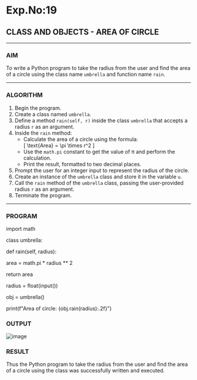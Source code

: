 # Exp.No:19  
## CLASS AND OBJECTS - AREA OF CIRCLE

---

### AIM  
To write a Python program to take the radius from the user and find the area of a circle using the class name `umbrella` and function name `rain`.

---

### ALGORITHM

1. Begin the program.  
2. Create a class named `umbrella`.  
3. Define a method `rain(self, r)` inside the class `umbrella` that accepts a radius `r` as an argument.  
4. Inside the `rain` method:  
   - Calculate the area of a circle using the formula:  
     \[ \text{Area} = \pi \times r^2 \]  
   - Use the `math.pi` constant to get the value of π and perform the calculation.  
   - Print the result, formatted to two decimal places.  
5. Prompt the user for an integer input to represent the radius of the circle.  
6. Create an instance of the `umbrella` class and store it in the variable `u`.  
7. Call the `rain` method of the `umbrella` class, passing the user-provided radius `r` as an argument.  
8. Terminate the program.

---

### PROGRAM

import math 

class umbrella:

   def rain(self, radius):

   area = math.pi * radius ** 2  
        
   return area  
        

radius = float(input())

obj = umbrella()

print(f"Area of circle: {obj.rain(radius):.2f}")

### OUTPUT
![image](https://github.com/user-attachments/assets/0195c902-6883-4949-ad56-76925aa1b0d2)



### RESULT
Thus the Python program to take the radius from the user and find the area of a circle using the class was successfully written and executed.



